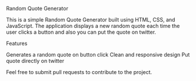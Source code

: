Random Quote Generator

This is a simple Random Quote Generator built using HTML, CSS, and JavaScript. The application displays a new random quote each time the user clicks a button and also you can put the quote on twitter.

Features

Generates a random quote on button click
Clean and responsive design
Put quote directly on twitter


Feel free to submit pull requests to contribute to the project.
